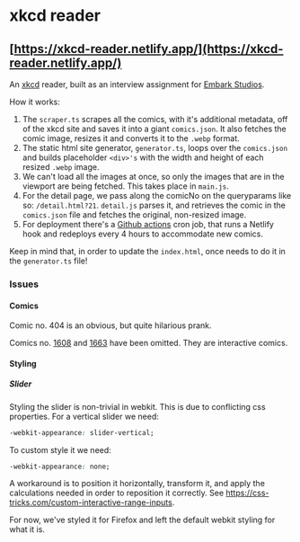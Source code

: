 # xkcd reader

## [https://xkcd-reader.netlify.app/](https://xkcd-reader.netlify.app/)

An [xkcd](https://xkcd.com/) reader, built as an interview assignment for [Embark Studios](https://www.embark-studios.com/).

How it works:

1. The `scraper.ts` scrapes all the comics, with it's additional metadata, off of the xkcd site and saves it into a giant `comics.json`. It also fetches the comic image, resizes it and converts it to the `.webp` format.
2. The static html site generator, `generator.ts`, loops over the `comics.json` and builds placeholder `<div>'s` with the width and height of each resized `.webp` image.
3. We can't load all the images at once, so only the images that are in the viewport are being fetched. This takes place in `main.js`.
4. For the detail page, we pass along the comicNo on the queryparams like so: `/detail.html?21`. `detail.js` parses it, and retrieves the comic in the `comics.json` file and fetches the original, non-resized image.
5. For deployment there's a [Github actions](https://github.com/features/actions) cron job, that runs a Netlify hook and redeploys every 4 hours to accommodate new comics.

Keep in mind that, in order to update the `index.html`, once needs to do it in the `generator.ts` file!

### Issues

#### Comics

Comic no. 404 is an obvious, but quite hilarious prank.

Comics no. [1608](https://xkcd.com/1608/) and [1663](https://xkcd.com/1663/) have been omitted.
They are interactive comics.

#### Styling

##### Slider

Styling the slider is non-trivial in webkit.
This is due to conflicting css properties.
For a vertical slider we need:

```css
-webkit-appearance: slider-vertical;
```

To custom style it we need:

```css
-webkit-appearance: none;
```

A workaround is to position it horizontally, transform it, and apply the calculations needed in order to reposition it correctly.
See https://css-tricks.com/custom-interactive-range-inputs.

For now, we've styled it for Firefox and left the default webkit styling for what it is.

